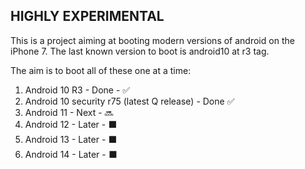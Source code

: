 ## HIGHLY EXPERIMENTAL

This is a project aiming at booting modern versions of android on the iPhone 7. The last known version to boot is android10 at r3 tag.

The aim is to boot all of these one at a time:
1. Android 10 R3 - Done - ✅
2. Android 10 security r75 (latest Q release) - Done ✅
3. Android 11 - Next - 🔜
4. Android 12 - Later - ⬛
5. Android 13 - Later - ⬛
6. Android 14 - Later - ⬛
